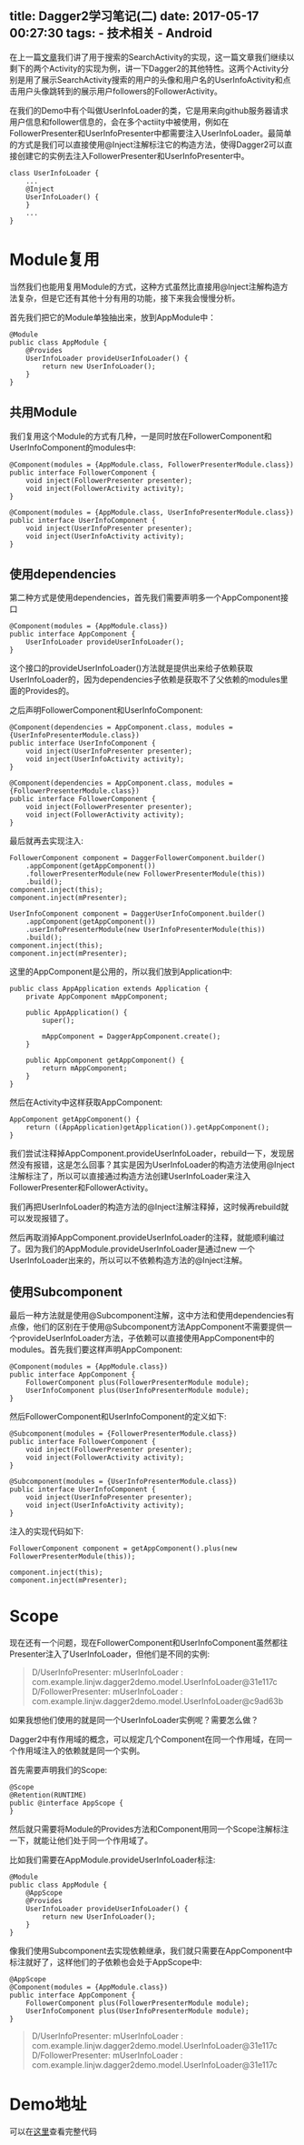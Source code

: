 title: Dagger2学习笔记(二)
date: 2017-05-17 00:27:30
tags:
	- 技术相关
	- Android
---

在上一篇[文章](http://blog.islinjw.cn/2017/05/13/Dagger2%E5%AD%A6%E4%B9%A0%E7%AC%94%E8%AE%B0-%E4%B8%80/)我们讲了用于搜索的SearchActivity的实现，这一篇文章我们继续以剩下的两个Activity的实现为例，讲一下Dagger2的其他特性。这两个Activity分别是用了展示SearchActivity搜索的用户的头像和用户名的UserInfoActivity和点击用户头像跳转到的展示用户followers的FollowerActivity。


在我们的Demo中有个叫做UserInfoLoader的类，它是用来向github服务器请求用户信息和follower信息的，会在多个actiity中被使用，例如在FollowerPresenter和UserInfoPresenter中都需要注入UserInfoLoader。最简单的方式是我们可以直接使用@Inject注解标注它的构造方法，使得Dagger2可以直接创建它的实例去注入FollowerPresenter和UserInfoPresenter中。

```
class UserInfoLoader {
	...
	@Inject
	UserInfoLoader() {
	}
	...
}

```

# Module复用

当然我们也能用复用Module的方式，这种方式虽然比直接用@Inject注解构造方法复杂，但是它还有其他十分有用的功能，接下来我会慢慢分析。

首先我们把它的Module单独抽出来，放到AppModule中：

```
@Module
public class AppModule {
    @Provides
	UserInfoLoader provideUserInfoLoader() {
        return new UserInfoLoader();
	}
}
```

## 共用Module

我们复用这个Module的方式有几种，一是同时放在FollowerComponent和UserInfoComponent的modules中:

```
@Component(modules = {AppModule.class, FollowerPresenterModule.class})
public interface FollowerComponent {
    void inject(FollowerPresenter presenter);
    void inject(FollowerActivity activity);
}

```

```
@Component(modules = {AppModule.class, UserInfoPresenterModule.class})
public interface UserInfoComponent {
    void inject(UserInfoPresenter presenter);
    void inject(UserInfoActivity activity);
}
```

## 使用dependencies

第二种方式是使用dependencies，首先我们需要声明多一个AppComponent接口

```
@Component(modules = {AppModule.class})
public interface AppComponent {
    UserInfoLoader provideUserInfoLoader();
}

```

这个接口的provideUserInfoLoader()方法就是提供出来给子依赖获取UserInfoLoader的，因为dependencies子依赖是获取不了父依赖的modules里面的Provides的。

之后声明FollowerComponent和UserInfoComponent:

```
@Component(dependencies = AppComponent.class, modules = {UserInfoPresenterModule.class})
public interface UserInfoComponent {
    void inject(UserInfoPresenter presenter);
    void inject(UserInfoActivity activity);
}
```

```
@Component(dependencies = AppComponent.class, modules = {FollowerPresenterModule.class})
public interface FollowerComponent {
    void inject(FollowerPresenter presenter);
    void inject(FollowerActivity activity);
}

```

最后就再去实现注入:
```
FollowerComponent component = DaggerFollowerComponent.builder()
	.appComponent(getAppComponent())
    .followerPresenterModule(new FollowerPresenterModule(this))
    .build();
component.inject(this);
component.inject(mPresenter);
```

```
UserInfoComponent component = DaggerUserInfoComponent.builder()
    .appComponent(getAppComponent())
    .userInfoPresenterModule(new UserInfoPresenterModule(this))
    .build();
component.inject(this);
component.inject(mPresenter);
```

这里的AppComponent是公用的，所以我们放到Application中:

```
public class AppApplication extends Application {
    private AppComponent mAppComponent;

	public AppApplication() {
        super();

        mAppComponent = DaggerAppComponent.create();
	}

	public AppComponent getAppComponent() {
        return mAppComponent;
	}
}
```

然后在Activity中这样获取AppComponent:

```
AppComponent getAppComponent() {
    return ((AppApplication)getApplication()).getAppComponent();
}
```

我们尝试注释掉AppComponent.provideUserInfoLoader，rebuild一下，发现居然没有报错，这是怎么回事？其实是因为UserInfoLoader的构造方法使用@Inject注解标注了，所以可以直接通过构造方法创建UserInfoLoader来注入FollowerPresenter和FollowerActivity。

我们再把UserInfoLoader的构造方法的@Inject注解注释掉，这时候再rebuild就可以发现报错了。

然后再取消掉AppComponent.provideUserInfoLoader的注释，就能顺利编过了。因为我们的AppModule.provideUserInfoLoader是通过new 一个UserInfoLoader出来的，所以可以不依赖构造方法的@Inject注解。

## 使用Subcomponent

最后一种方法就是使用@Subcomponent注解，这中方法和使用dependencies有点像，他们的区别在于使用@Subcomponent方法AppComponent不需要提供一个provideUserInfoLoader方法，子依赖可以直接使用AppComponent中的modules。首先我们要这样声明AppComponent:

```
@Component(modules = {AppModule.class})
public interface AppComponent {
    FollowerComponent plus(FollowerPresenterModule module);
    UserInfoComponent plus(UserInfoPresenterModule module);
}
```

然后FollowerComponent和UserInfoComponent的定义如下:

```
@Subcomponent(modules = {FollowerPresenterModule.class})
public interface FollowerComponent {
    void inject(FollowerPresenter presenter);
    void inject(FollowerActivity activity);
}
```

```
@Subcomponent(modules = {UserInfoPresenterModule.class})
public interface UserInfoComponent {
    void inject(UserInfoPresenter presenter);
    void inject(UserInfoActivity activity);
}
```

注入的实现代码如下:

```
FollowerComponent component = getAppComponent().plus(new FollowerPresenterModule(this));

component.inject(this);
component.inject(mPresenter);
```

# Scope

现在还有一个问题，现在FollowerComponent和UserInfoComponent虽然都往Presenter注入了UserInfoLoader，但他们是不同的实例:

> D/UserInfoPresenter: mUserInfoLoader : com.example.linjw.dagger2demo.model.UserInfoLoader@31e117c
> D/FollowerPresenter: mUserInfoLoader : com.example.linjw.dagger2demo.model.UserInfoLoader@c9ad63b

如果我想他们使用的就是同一个UserInfoLoader实例呢？需要怎么做？

Dagger2中有作用域的概念，可以规定几个Component在同一个作用域，在同一个作用域注入的依赖就是同一个实例。

首先需要声明我们的Scope:

```
@Scope
@Retention(RUNTIME)
public @interface AppScope {
}
```

然后就只需要将Module的Provides方法和Component用同一个Scope注解标注一下，就能让他们处于同一个作用域了。

比如我们需要在AppModule.provideUserInfoLoader标注:
```
@Module
public class AppModule {
    @AppScope
    @Provides
	UserInfoLoader provideUserInfoLoader() {
        return new UserInfoLoader();
	}
}
```

像我们使用Subcomponent去实现依赖继承，我们就只需要在AppComponent中标注就好了，这样他们的子依赖也会处于AppScope中:

```
@AppScope
@Component(modules = {AppModule.class})
public interface AppComponent {
    FollowerComponent plus(FollowerPresenterModule module);
    UserInfoComponent plus(UserInfoPresenterModule module);
}
```

> D/UserInfoPresenter: mUserInfoLoader : com.example.linjw.dagger2demo.model.UserInfoLoader@31e117c
> D/FollowerPresenter: mUserInfoLoader : com.example.linjw.dagger2demo.model.UserInfoLoader@31e117c

# Demo地址

可以在[这里](https://github.com/bluesky466/Dagger2Demo)查看完整代码
